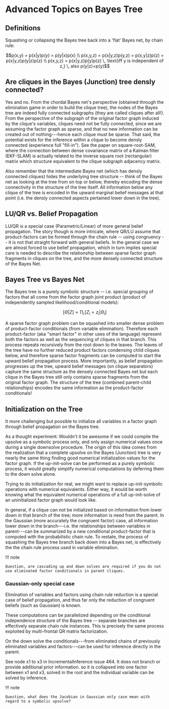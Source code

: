 
# Advanced Topics on Bayes Tree

## Definitions

Squashing or collapsing the Bayes tree back into a 'flat' Bayes net, by chain rule: 

```math
p(x,y) = p(x|y)p(y) = p(y|x)p(x) \\
p(x,y,z) = p(x|y,z)p(y,z) = p(x,y|z)p(z) = p(x|y,z)p(y|z)p(z) \\
p(x,y,z) = p(x|y,z)p(y)p(z) \, \text{iff y is independent of z,} \, also p(y|z)=p(y)
```

## Are cliques in the Bayes (Junction) tree densly connected?

Yes and no. From the chordal Bayes net's perspective (obtained through the elimination game in order to build the clique tree), the nodes of the Bayes tree are indeed fully connected subgraphs (they are called cliques after all!). From the perspective of the subgraph of the original factor graph induced by the clique's variables, cliques need not be fully connected, since we are assuming the factor graph as sparse, and that no new information can be created out of nothing---hence each clique must be sparse.  That said, the potential exists for the inference within a clique to become densly connected (experience full "fill-in").  See the paper on square-root-SAM, where the connection between dense covariance matrix of a Kalman filter (EKF-SLAM) is actually related to the inverse square root (rectangular) matrix which structure equivalent to the clique subgraph adjacency matrix.  

Also remember that the intermediate Bayes net (which has densly connected cliques) hides the underlying tree structure -- think of the Bayes net as looking at the tree from on top or below, thereby encoding the dense connectivity in the structure of the tree itself.  All information below any clique of the tree is encoded in the upward marginal belief messages at that point (i.e. the densly connected aspects pertained lower down in the tree).


## LU/QR vs. Belief Propagation

LU/QR is a special case (Parametric/Linear) of more general belief propagation.  The story though is more intricate, where QR/LU assume that product-factors can be formed through the chain rule -- using congruency -- it is not that straight forward with general beliefs.  In the general case we are almost forced to use belief propagation, which in turn implies special care is needed to describe the relationship between sparse factor graph fragments in cliques on the tree, and the more densely connected structure of the Bayes Net.

## Bayes Tree vs Bayes Net

The Bayes tree is a purely symbolic structure -- i.e. special grouping of factors that all come from the factor graph joint product (product of independently sampled likelihood/conditional models):

```math
[\Theta | Z] \propto \prod_i \, [ Z_i=z_i | \Theta_i ]
```

A sparse factor graph problem can be squashed into smaller dense problem of product-factor conditionals (from variable elimination).  Therefore each product-factor (aka "smart factor" in other uses of the language) represent both the factors as well as the sequencing of cliques in that branch.  This process repeats recursively from the root down to the leaves.  The leaves of the tree have no further reduced product factors condensing child cliques below, and therefore sparse factor fragments can be computed to start the upward belief propagation process.  More importantly, as belief propagation progresses up the tree, upward belief messages (on clique separators) capture the same structure as the densely connected Bayes net but each clique in the Bayes tree still only contains sparse fragments from the original factor graph.  The structure of the tree (combined parent-child relationships) encodes the same information as the product-factor conditionals!

## Initialization on the Tree

It more challenging but possible to initialize all variables in a factor graph through belief propagation on the Bayes tree.

As a thought experiment: Wouldn't it be awesome if we could compile the upsolve as a symbolic process only, and only assign numerical values once during a single downsolve procedure.  The origin of this idea comes from the realization that a complete upsolve on the Bayes (Junction) tree is very nearly the same thing finding good numerical initialization values for the factor graph.  If the up-init-solve can be performed as a purely symbolic process, it would greatly simplify numerical computations by deferring them to the down solve alone.

Trying to do initialization for real, we might want to replace up-init-symbolic operations with numerical equivalents.  Either way, it would be worth knowing what the equivalent numerical operations of a full up-init-solve of an uninitialized factor graph would look like.

In general, if a clique can not be initialized based on information from lower down in that branch of the tree; more information is need from the parent.  In the Gaussian (more accurately the congruent factor) case, all information lower down in the branch---i.e. the relationships between variables in parent---can be summarized by a new conditional product-factor that is computed with the probabilistic chain rule.  To restate, the process of squashing the Bayes tree branch back down into a Bayes net, is effectively the the chain rule process used in variable elimination.

!!! note

    Question, are cascading up and down solves are required if you do not use eliminated factor conditionals in parent cliques.


### Gaussian-only special case

Elimination of variables and factors using chain rule reduction is a special case of belief propagation, and thus far only the reduction of congruent beliefs (such as Gaussian) is known.

These computations can be parallelized depending on the conditional independence structure of the Bayes tree -- separate branches are effectively separate chain rule instances.  This is precisely the same process exploited by multi-frontal QR matrix factorization.

On the down solve the conditionals---from eliminated chains of previously eliminated variables and factors---can be used for inference directly in the parent.  

See node x1 to x3 in IncrementalInference issue 464. It does not branch or provide additional prior information. so it is collapsed into one factor between x1 and x3, solved in the root and the individual variable can be solved by inference.


!!! note

    Question, what does the Jacobian in Gaussian only case mean with regard to a symbolic upsolve?
